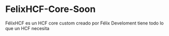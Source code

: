 # FelixHCF-Core-Soon
FélixHCF es un HCF core custom creado por Félix Develoment tiene todo lo que un HCF necesita 
